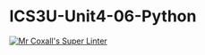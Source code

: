 # ICS3U-Unit4-06-Python


[![Mr Coxall's Super Linter](https://github.com/Emmanuel-Fofeyin/ICS3U-Unit4-06-Python/workflows/Mr%20Coxall's%20Super%20Linter/badge.svg)](https://github.com/Emmanuel-Fofeyin/ICS3U-Unit4-06-Python/actions/)
